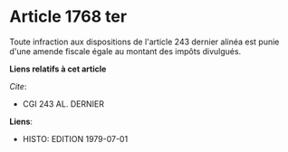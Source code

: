# Article 1768 ter

Toute infraction aux dispositions de l'article 243 dernier alinéa est punie d'une amende fiscale égale au montant des impôts
divulgués.

**Liens relatifs à cet article**

_Cite_:

  - CGI 243 AL. DERNIER

**Liens**:

  - HISTO: EDITION 1979-07-01
